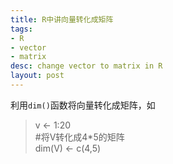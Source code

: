 ```yaml
---
title: R中讲向量转化成矩阵
tags:
- R
- vector
- matrix
desc: change vector to matrix in R
layout: post
---
```

利用`dim()`函数将向量转化成矩阵，如

> v <- 1:20    
> #将V转化成4*5的矩阵    
> dim(V) <- c(4,5)
